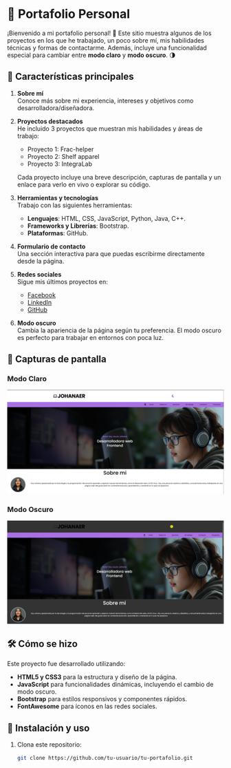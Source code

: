 # 🌟 Portafolio Personal

¡Bienvenido a mi portafolio personal! 🎉 Este sitio muestra algunos de los proyectos en los que he trabajado, un poco sobre mí, mis habilidades técnicas y formas de contactarme. Además, incluye una funcionalidad especial para cambiar entre **modo claro** y **modo oscuro**. 🌗

## 🚀 Características principales

1. **Sobre mí**  
   Conoce más sobre mi experiencia, intereses y objetivos como desarrolladora/diseñadora.

2. **Proyectos destacados**  
   He incluido 3 proyectos que muestran mis habilidades y áreas de trabajo:
   - Proyecto 1: Frac-helper
   - Proyecto 2: Shelf apparel
   - Proyecto 3: IntegraLab

   Cada proyecto incluye una breve descripción, capturas de pantalla y un enlace para verlo en vivo o explorar su código.

3. **Herramientas y tecnologías**  
   Trabajo con las siguientes herramientas:
   - **Lenguajes**: HTML, CSS, JavaScript, Python, Java, C++.  
   - **Frameworks y Librerías**: Bootstrap.  
   - **Plataformas**: GitHub.  

4. **Formulario de contacto**  
   Una sección interactiva para que puedas escribirme directamente desde la página.

5. **Redes sociales**  
   Sigue mis últimos proyectos en:
   - [Facebook](https://www.facebook.com/joana.eugeniorodriguez)
   - [LinkedIn](www.linkedin.com/in/laura-johana-eugenio-91a6a61a3)
   - [GitHub](https://github.com/johanaer)

6. **Modo oscuro**  
   Cambia la apariencia de la página según tu preferencia. El modo oscuro es perfecto para trabajar en entornos con poca luz.

## 📸 Capturas de pantalla

### Modo Claro
![Modo Claro](/img/modoClaro.png)

### Modo Oscuro
![Modo Oscuro](/img/ModoOscuro.png)

## 🛠 Cómo se hizo
Este proyecto fue desarrollado utilizando:
- **HTML5 y CSS3** para la estructura y diseño de la página.
- **JavaScript** para funcionalidades dinámicas, incluyendo el cambio de modo oscuro.
- **Bootstrap** para estilos responsivos y componentes rápidos.
- **FontAwesome** para íconos en las redes sociales.

## 📝 Instalación y uso

1. Clona este repositorio:
   ```bash
   git clone https://github.com/tu-usuario/tu-portafolio.git
